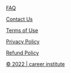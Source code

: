 <footer>
  <a href="#">FAQ</a>

  <a href="#">Contact Us</a>

  <a href="#">Terms of Use</a>

  <a href="#">Privacy Policy</a>

  <a href="#">Refund Policy</a>

  <a href="#">&copy; 2022 | career institute</a>

</footer>




